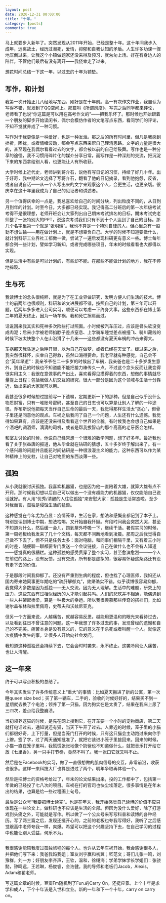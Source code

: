 ```yaml
---
layout: post
date: 2020-12-31 00:00:00
title: "十年。"
category: [posts]
comments: true
---
```


马上就要步入新年了。突然发现从2011年开始，已经是整十年。这十年间我步入成年，远离故土，经历过濒死，爱情，抑郁和自我认知的矛盾。人生许多功课一骤地压倒过来，让我这个小镇做题家还没来得及预习，就匆匆上场。好在有身边人的陪伴，不管他们最后有没有离开——我侥幸走了过来。

想花时间总结一下这一年，以过去的十年为铺垫。



## 写作，和计划

我第一次开始正儿八经地写东西，刚好是在十年前。高一有次作文作业，我自认为写得不错，就发到了QQ空间上。那篇叫《所谓风度》，写完之后同学都来评论，老师看了也说“你这篇是可以用在高考作文的”——把我乐坏了。那时候也开始跟着一个朋友的脚步开始读闲书，偶尔会模仿作者的文笔写点东西，看同学们的评论，不知不觉就养成了一种习惯。

写作对于我更像是一种爱好，也是一种发泄。那之后的所有时间里，但凡是我感到挫折，困扰，或者情绪波动，都会写点东西来帮自己理清思路。文字的力量是很大的，甚至现在我偶尔看看过去的文字，都会被以前的自己给鼓舞。写作也是一种分享的途径，我不习惯用碎片化的媒介分享日常，而写作是一种深刻的交流，把沉淀下来的东西拿给别人看，也更能让人有所收获。

大学时候上近代史，老师讲到蒋介石，说他有写日记的习惯，持续了好几十年。出于好奇，我中期论文选择了写蒋介石，翻看了他的日记摘录，看到他抱怨，反省，或者自说自话——从一个人写出来的文字来观察这个人，会更生活，也更亲切。很庆幸在这十年里我成为了自己的见证者和讲述者。

另一个值得庆幸的一点是，我总喜欢给自己的时间分块，列出粒度不同的，从日到月到年的计划。时至今日，大多都已经实现。我记得高二分班后的第一次年级考试考得不是很理想，老师开班会让大家列出自己期末考试排名的目标，期末考试完老师整了一张特别大的PPT，说这次考试我们只有不到十个人达到了自己的目标。那几个名字里第一个就是“张明瑞”。我也不算是一个特别自律的人，但心里总有一股劲不想认输——用在做计划上，就是不想辜负自己。大学的时候不知道要做什么，就计划科研工业界社工都做一做，尝试了一遍后发现科研更有意义一些。博士每年都会列一些计划，譬如学习新知，或者完成哪些项目，年末的时候看看也大都得以实现。

但是生活中有些是可以计划的，有些却不能。在那些不能做计划的地方，我在不停地摔跤。



## 生与死

我读博士的念头很纯粹，就是为了在工业界做研究，发明方便人们生活的技术。博士的前两年也很顺利，科研和论文进展都不错，按照自己的计划，第三年可以开题，后两年多多进入公司实习，顺便可以考虑一下终身大事。这些东西都在博士第二年的夏天终止，因为一场车祸，我和死亡擦肩而过。

话说回来我其实和死神多次险些打过照面。小时候被汽车压过，应该是骨头软没变成肉泥；后来小学被老师掐脖子差点窒息、上学骑车睡觉差点被撞飞、骑川藏线的时候下坡太快整个人在山沿滑了十几米——这些都没有夏天车祸的冲击来得大。

车祸那天我昏迷之后睁开眼，以为自己在做梦，或者已经在天堂了。缓过来之后，我突然很释怀，庆幸自己得救，虽然口渴得要命。我老早就有种感觉，自己会不会“英年早逝”：我亲爷爷在二十多岁的时候出了车祸，我亲爸也是二十多岁发生意外，到自己的时候也不知道能不能把接力棒传久一点。不过这个念头反而让我变得很实用主义：我很在意做事的产出比，喜欢看得见摸得着的东西，想做的事情就尽量提上日程；包括我做人机交互的研究，很大一部分是因为这个领域与生活十分靠近，做出来的大家就可以用。

我甚至很多时候想过提前写一下遗嘱，定期更新一下的那种。但是自己似乎没什么物质财富，只有一堆账号密码，甚至自己的日志也可以算是让别人了解的一种途径。乔布斯说他把每天当作自己生命的最后一天，我觉得那样生活太“贪心”，但骨子里还是同意他的观点。车祸之后我问了自己一个问题，人生还有什么遗憾。我觉得如果算有，应该是还没来得及看看这个世界的全貌。有时候我也会想自己如果是个酒吧的调酒师，滴滴的司机，或者是帮我拔智齿的那个高高的老牙医会怎样。

和室友讨论的时候，他说自己经常想一个很难的数学问题，想了好多年。最近我也看了关于张益唐的报道，他从毕业就在钻研的猜想，五十多岁终于解出来了。有一个感兴趣的问题并且能花时间钻研是一种很浪漫主义的能力。这种东西可以作为某种精神上的支柱，让自己对物质的东西淡薄一些。



## 孤独

从小我就很讨厌孤独。我喜欢机器猫，也是因为他一直陪着大雄，就算大雄有点不开窍。那时候我幻想以后自己可以做出一个没有超能力的机器猫，仅仅能陪自己说话就好。有人用“优秀/清醒的人往往孤独"来安慰大家：孤独是生活常态啦。至少对我而言，孤独是侵蚀生活的猛兽。

这种感觉在今年尤为凸显：疫情笼罩，生活在家，想法和感慨全都记到了本子上。特别是读到博士中期，想法枯竭，又开始自我怀疑。有段时间我会突然大哭，甚至不知道为什么，然后缓一会儿，跑到屋外呼吸一下，继续干活。暑假实习的时候，第一周老板给我发来了几十个文档，每天都不间断地看到凌晨。那周之后我觉得自己做不下去了，但不只是任务太多：面对电脑，和同事们相隔千里，又有着三小时的时差，随便聊一聊都要专门发送一个会议链接，自己在做什么也不会有人知道——感觉真的很糟糕。这种孤独的感受贯穿了整个实习，甚至愈演愈烈——一个人在前进的路上，没有反馈，没有交流，所有都是虚拟的，很容易怀疑这条路还有没有走下去的价值。

于是那段时间我抑郁了。还没有严重到生病的程度，但也找了心理医师，我妈还从国内寄来她同事更年期吃的“疏肝解郁丸”，效果确实不错。似乎读博很容易抑郁，我觉得大多数是因为孤独——无人交流，因为无人理解。生活中的难题，研究上的压力，这些东西有过相似经历的人才能引起共鸣。人们的悲欢并不相通，能偶遇到一些人并架起桥梁，算是一种极大的幸运。所以我很羡慕那些传奇的搭档们，比如谢尔盖布林和拉里佩奇，史蒂夫和沃兹尼亚克。

但另一个方面来说，人越痛苦，就越容易反思，越能用更温和的眼光来看待过去，以及看到往日不曾注意的问题。这一年我想了许多过去的事，发现曾经的遗憾和自己的不完美。痛苦本身是没有意义的，它的意义在于杀死或者叫醒一个人。就像这次疫情中发生的事，让很多人开始向社会发问。

我知道这种孤独还会持续下去，它会会时时袭来，永不终止。这袭冷风让人痛苦，也让人清醒。



## 这一年来

终于可以写点积极的总结了。

今年其实发生了许多传统意义上“重大”的事情：比如夏天搬进了新的公寓，第一次睡queen size bed；买了第一辆车，二手的，验收的时候好好的，结果买不到一星期就去换了个电池；领养了第一只猫，因为狗实在是太贵了，结果在我床上尿了三四次，差点给我整崩溃。

当初领养这猫的时候，是先在网上搜到它，在开车要一个小时的宠物商店，第二天就打电话过去，通知说还有猫，当天下午开了过去。人靠近的时候，笼子里的小猫们都很好奇，上下打量，但是当笼门打开的时候，只有这只猫会主动跑过来向你手上蹭。签了字，过了两天通知批准了，就把它装进小笼子里接回来。回来的时候，小猫一直在笼子里叫，我慌慌张张地像个奶爸也不知道做什么，就把音乐打开给它放《七里香》，另一只手打节奏，竟然不叫了。我一张口它就又叫不止。

然后是在Facebook的实习，做了一直很想做的肌肉信号的交互，非常前沿，收获也很多。这样一来科技大厂也算是进过了两个，明年争取再体验一个。

然后是把博士的资格考给过了，年末的论文结果出来，投的工作都中了，包括第一年做的已经投了七八次的项目。车祸在打的官司也快尘埃落定。很多事情是在年末出的结果，也算是给一些过程画上句号。

最后是公众号“我要把博士读完”。也是在年末，我开始感觉自己读博的价值不应只体现在一些论文上。做科研也不应该是生活的全部。但因为没什么爱好，除了打游戏到头痛之外，可能就是写作。所以做了一个公众号来写写科普和读博的各种经历。写了两三篇之后，发现还挺开心的，之前的老板也夸我写得好，我听了之后感觉跟高中老师夸我一样，爽爆。希望可以把这个兴趣坚持下去，在自己学习的过程中也能让别人受益，何乐不为。



-------

我很感谢能陪我度过孤独旅程的每个人。也许从去年车祸开始，我会感谢很多人，并把他们写下来：我爸我妈我姐；室友刘宇赢和初翼；嵇范文；哥们儿张一鸣，刘豫群，刘一方；好朋友李齐声，王钦，温和，徐栩海；学弟学妹学长学姐们：张骁懿，钟鸣远，王若琳，杨俊睿，金浩健。我的导师和老板们Jacob，Alexis，Adam和翟老师。

写这篇文章的时候，豆瓣Fm随机到了Fun.的Carry On，还挺应景。上个十年是求学和成人，下个十年该是入世和立业。新的一年和下一个十年，carry on carry on。
